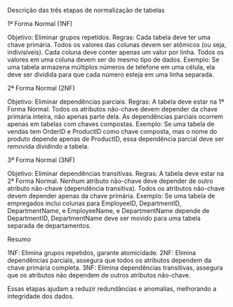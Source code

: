 
Descrição das três etapas de normalização de tabelas

1ª Forma Normal (1NF)

Objetivo: Eliminar grupos repetidos.
Regras:
Cada tabela deve ter uma chave primária.
Todos os valores das colunas devem ser atômicos (ou seja, indivisíveis).
Cada coluna deve conter apenas um valor por linha.
Todos os valores em uma coluna devem ser do mesmo tipo de dados.
Exemplo:
Se uma tabela armazena múltiplos números de telefone em uma célula, 
ela deve ser dividida para que cada número esteja em uma linha separada.

2ª Forma Normal (2NF)

Objetivo: Eliminar dependências parciais.
Regras:
A tabela deve estar na 1ª Forma Normal.
Todos os atributos não-chave devem depender da chave primária inteira, não apenas parte dela.
As dependências parciais ocorrem apenas em tabelas com chaves compostas.
Exemplo:
Se uma tabela de vendas tem OrderID e ProductID como chave composta, 
mas o nome do produto depende apenas de ProductID, essa dependência parcial deve ser removida dividindo a tabela.

3ª Forma Normal (3NF)

Objetivo: Eliminar dependências transitivas.
Regras:
A tabela deve estar na 2ª Forma Normal.
Nenhum atributo não-chave deve depender de outro atributo não-chave (dependência transitiva).
Todos os atributos não-chave devem depender apenas da chave primária.
Exemplo:
Se uma tabela de empregados inclui colunas para EmployeeID, DepartmentID, DepartmentName, e EmployeeName, 
e DepartmentName depende de DepartmentID, DepartmentName deve ser movido para uma tabela separada de departamentos.

Resumo

1NF: Elimina grupos repetidos, garante atomicidade.
2NF: Elimina dependências parciais, assegura que todos os atributos dependem da chave primária completa.
3NF: Elimina dependências transitivas, assegura que os atributos não dependem de outros atributos não-chave.

Essas etapas ajudam a reduzir redundâncias e anomalias, melhorando a integridade dos dados.

